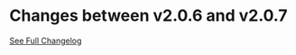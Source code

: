 # Changes between v2.0.6 and v2.0.7

[See Full Changelog](https://github.com/bsinou/cells-client/compare/v2.0.6...v2.0.7)

